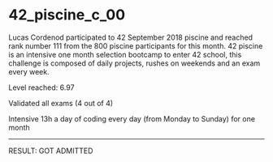 # 42_piscine_c_00

Lucas Cordenod participated to 42 September 2018 piscine and reached rank number 111 from the 800 piscine participants for this month.
42 piscine is an intensive one month selection bootcamp to enter 42 school, this challenge is composed of daily projects, rushes on weekends and an exam every week.

Level reached: 6.97

Validated all exams (4 out of 4)

Intensive 13h a day of coding every day (from Monday to Sunday) for one month

---

RESULT: GOT ADMITTED

